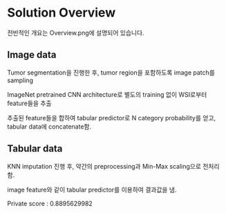 # Solution Overview 
전반적인 개요는 Overview.png에 설명되어 있습니다.

## Image data
Tumor segmentation을 진행한 후, tumor region을 포함하도록 image patch를 sampling

ImageNet pretrained CNN architecture로 별도의 training 없이 WSI로부터 feature들을 추출

추출된 feature들을 합하여 tabular predictor로 N category probability를 얻고, tabular data에 concatenate함.


## Tabular data
KNN imputation 진행 후, 약간의 preprocessing과 Min-Max scaling으로 전처리함.

image feature와 같이 tabular predictor를 이용하여 결과값을 냄.

Private score : 0.8895629982
